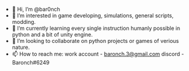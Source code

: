- 👋 Hi, I’m @bar0nch
- 👀 I’m interested in game developing, simulations, general scripts, modding.
- 🌱 I’m currently learning every single instruction humanly possible in python and a bit of unity engine.
- 💞️ I’m looking to collaborate on python projects or games of verious nature.
- 📫 How to reach me: work account - baronch.3@gmail.com   discord - Baronch#6249

<!---
bar0nch/bar0nch is a ✨ special ✨ repository because its `README.md` (this file) appears on your GitHub profile.
You can click the Preview link to take a look at your changes.
--->

